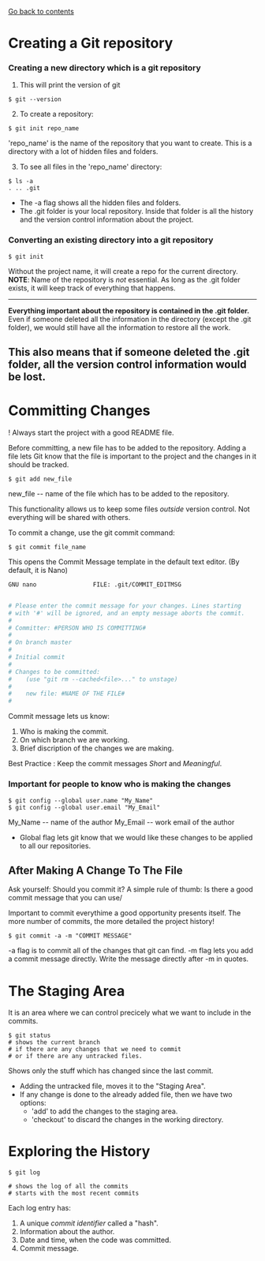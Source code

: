 [Go back to contents](README.md/#Table-of-Contents)

# Creating a Git repository #

### Creating a new directory which is a git repository ###

1. This will print the version of git  
```shell
$ git --version
```

2. To create a repository:
```shell
$ git init repo_name
```
'repo_name' is the name of the repository that you want to create.
This is a directory with a lot of hidden files and folders.

3. To see all files in the 'repo_name' directory:
```shell
$ ls -a
. .. .git
```
- The -a flag shows all the hidden files and folders.
- The .git folder is your local repository. Inside that folder is all the history and the version control information about the project.


### Converting an existing directory into a git repository ###

```shell
$ git init
```
Without the project name, it will create a repo for the current directory.
__NOTE__: Name of the repository is *not* essential. As long as the .git folder exists, it will keep track of everything that happens.

---
**Everything important about the repository is contained in the .git folder.**
Even if someone deleted all the information in the directory (except the .git folder), we would still have all the information to restore all the work. 

This also means that if someone deleted the .git folder, all the version control information would be lost.
---


# Committing Changes #

! Always start the project with a good README file.

Before committing, a new file has to be added to the repository. Adding a file lets Git know that the file is important to the project and the changes in it should be tracked.

```shell
$ git add new_file
```
new_file -- name of the file which has to be added to the repository.

This functionality allows us to keep some files *outside* version control.
Not everything will be shared with others.

To commit a change, use the git commit command:
```shell
$ git commit file_name
```

This opens the Commit Message template in the default text editor. (By default, it is Nano)

```bash
GNU nano                FILE: .git/COMMIT_EDITMSG


# Please enter the commit message for your changes. Lines starting
# with '#' will be ignored, and an empty message aborts the commit.
#
# Committer: #PERSON WHO IS COMMITTING#
#
# On branch master
# 
# Initial commit
#
# Changes to be committed:
#    (use "git rm --cached<file>..." to unstage)
#
#    new file: #NAME OF THE FILE#
#

```

Commit message lets us know:
1. Who is making the commit.
2. On which branch we are working.
3. Brief discription of the changes we are making.

Best Practice : Keep the commit messages _Short_ and _Meaningful_.


### Important for people to know who is making the changes ###

```shell
$ git config --global user.name "My_Name"
$ git config --global user.email "My_Email"
```
My_Name -- name of the author
My_Email -- work email of the author

- Global flag lets git know that we would like these changes to be applied to all our repositories.


## After Making A Change To The File ##

Ask yourself: Should you commit it?
A simple rule of thumb: Is there a good commit message that you can use/

Important to commit everythime a good opportunity presents itself. The more number of commits, the more detailed the project history!

```shell
$ git commit -a -m "COMMIT MESSAGE"
```

-a flag is to commit all of the changes that git can find.
-m flag lets you add a commit message directly. Write the message directly after -m in quotes.


# The Staging Area #

It is an area where we can control precicely what we want to include in the commits.

```shell
$ git status
# shows the current branch
# if there are any changes that we need to commit
# or if there are any untracked files. 
```

Shows only the stuff which has changed since the last commit.

- Adding the untracked file, moves it to the "Staging Area".
- If any change is done to the already added file, then we have two options:
    + 'add' to add the changes to the staging area.
    + 'checkout' to discard the changes in the working directory.


# Exploring the History #

```shell
$ git log

# shows the log of all the commits
# starts with the most recent commits
```

Each log entry has:
1. A unique _commit identifier_ called a "hash".
2. Information about the author.
3. Date and time, when the code was committed.
4. Commit message.

